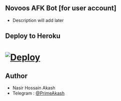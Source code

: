 ## Novoos AFK Bot [for user account]

- Description will add later



## Deploy to Heroku

# [![Deploy](https://www.herokucdn.com/deploy/button.svg)](https://heroku.com/deploy?template=https://github.com/NasirHossainAkash/Novoos-AFK-Bot)



## Author
* Nasir Hossain Akash 
* Telegram : [@PrimeAkash](https://t.me/PrimeAkash)